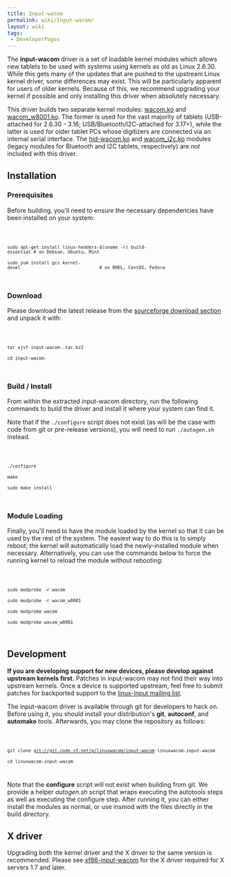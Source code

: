 ```yaml
---
title: Input-wacom
permalink: wiki/Input-wacom/
layout: wiki
tags:
 - DeveloperPages
---
```


The **input-wacom** driver is a set of loadable kernel modules which
allows new tablets to be used with systems using kernels as old as Linux
2.6.30. While this gets many of the updates that are pushed to the
upstream Linux kernel driver, some differences may exist. This will be
particularly apparent for users of older kernels. Because of this, we
recommend upgrading your kernel if possible and only installing this
driver when absolutely necessary.

This driver builds two separate kernel modules:
[wacom.ko](wacom.ko "wikilink") and
[wacom\_w8001.ko](wacom_w8001.ko "wikilink"). The former is used for the
vast majority of tablets (USB-attached for 2.6.30 - 3.16;
USB/Bluetooth/I2C-attached for 3.17+), while the latter is used for
older tablet PCs whose digitizers are connected via an internal serial
interface. The [hid-wacom.ko](hid-wacom.ko "wikilink") and
[wacom\_i2c.ko](wacom_i2c.ko "wikilink") modules (legacy modules for
Bluetooth and I2C tablets, respectively) are *not* included with this
driver.

Installation
------------

### Prerequisites

Before building, you'll need to ensure the necessary dependencies have
been installed on your system:

<code>

`sudo apt-get install linux-headers-$(uname -r) build-essential # on Debian, Ubuntu, Mint`  
`sudo yum install gcc kernel-devel                              # on RHEL, CentOS, Fedora`

</code>

### Download

Please download the latest release from the [sourceforge download
section](https://sourceforge.net/projects/linuxwacom/files/xf86-input-wacom/input-wacom/)
and unpack it with:

<code>

`tar xjvf input-wacom-`<version number>`.tar.bz2`  
`cd input-wacom-`<version number>

</code>

### Build / Install

From within the extracted input-wacom directory, run the following
commands to build the driver and install it where your system can find
it.

Note that if the `./configure` script does not exist (as will be the
case with code from git or pre-release versions), you will need to run
`./autogen.sh` instead.

<code>

`./configure`  
`make`  
`sudo make install`

</code>

### Module Loading

Finally, you'll need to have the module loaded by the kernel so that it
can be used by the rest of the system. The easiest way to do this is to
simply reboot; the kernel will automatically load the newly-installed
module when necessary. Alternatively, you can use the commands below to
force the running kernel to reload the module without rebooting:

<code>

`sudo modprobe -r wacom`  
`sudo modprobe -r wacom_w8001`  
`sudo modprobe wacom`  
`sudo modprobe wacom_w8001`

</code>

Development
-----------

**If you are developing support for new devices, please develop against
upstream kernels first.** Patches in input-wacom may not find their way
into upstream kernels. Once a device is supported upstream, feel free to
submit patches for backported support to the [linux-input mailing
list](https://patchwork.kernel.org/project/linux-input/).

The input-wacom driver is available through git for developers to hack
on. Before using it, you should install your distribution's **git**,
**autoconf**, and **automake** tools. Afterwards, you may clone the
repository as follows:

<code>

`git clone `[`git://git.code.sf.net/p/linuxwacom/input-wacom`](git://git.code.sf.net/p/linuxwacom/input-wacom)` linuxwacom-input-wacom`  
`cd linuxwacom-input-wacom`

</code>

Note that the **configure** script will not exist when building from
git. We provide a helper *autogen.sh* script that wraps executing the
autotools steps as well as executing the configure step. After running
it, you can either install the modules as normal, or use insmod with the
files directly in the build directory.

X driver
--------

Upgrading both the kernel driver and the X driver to the same version is
recommended. Please see [xf86-input-wacom](xf86-input-wacom "wikilink")
for the X driver required for X servers 1.7 and later.
